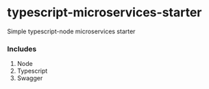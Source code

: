 # typescript-microservices-starter

Simple typescript-node microservices starter
 ### Includes 
 1. Node
 2. Typescript
 3. Swagger
